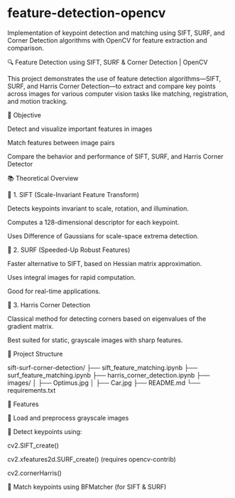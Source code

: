 # feature-detection-opencv
Implementation of keypoint detection and matching using SIFT, SURF, and Corner Detection algorithms with OpenCV for feature extraction and comparison.

🔍 Feature Detection using SIFT, SURF & Corner Detection | OpenCV


This project demonstrates the use of feature detection algorithms—SIFT, SURF, and Harris Corner Detection—to extract and compare key points across images for various computer vision tasks like matching, registration, and motion tracking.



📌 Objective


Detect and visualize important features in images

Match features between image pairs

Compare the behavior and performance of SIFT, SURF, and Harris Corner Detector



📚 Theoretical Overview


🔹 1. SIFT (Scale-Invariant Feature Transform)

Detects keypoints invariant to scale, rotation, and illumination.

Computes a 128-dimensional descriptor for each keypoint.

Uses Difference of Gaussians for scale-space extrema detection.



🔹 2. SURF (Speeded-Up Robust Features)

Faster alternative to SIFT, based on Hessian matrix approximation.

Uses integral images for rapid computation.

Good for real-time applications.


🔹 3. Harris Corner Detection

Classical method for detecting corners based on eigenvalues of the gradient matrix.

Best suited for static, grayscale images with sharp features.



📁 Project Structure

sift-surf-corner-detection/
├── sift_feature_matching.ipynb
├── surf_feature_matching.ipynb
├── harris_corner_detection.ipynb
├── images/
│   ├── Optimus.jpg
│   ├── Car.jpg
├── README.md
└── requirements.txt


🎯 Features

📸 Load and preprocess grayscale images

🧠 Detect keypoints using:

cv2.SIFT_create()

cv2.xfeatures2d.SURF_create() (requires opencv-contrib)

cv2.cornerHarris()


🎯 Match keypoints using BFMatcher (for SIFT & SURF)

